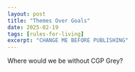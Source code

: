 ```yaml
---
layout: post
title: "Themes Over Goals"
date: 2025-02-19
tags: [rules-for-living]
excerpt: "CHANGE ME BEFORE PUBLISHING"
---
```


Where would we be without CGP Grey?
